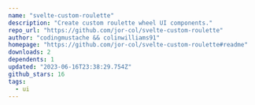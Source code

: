 ```yaml
---
name: "svelte-custom-roulette"
description: "Create custom roulette wheel UI components."
repo_url: "https://github.com/jor-col/svelte-custom-roulette"
author: "codingmustache && colinwilliams91"
homepage: "https://github.com/jor-col/svelte-custom-roulette#readme"
downloads: 2
dependents: 1
updated: "2023-06-16T23:38:29.754Z"
github_stars: 16
tags: 
  - ui
---
```

